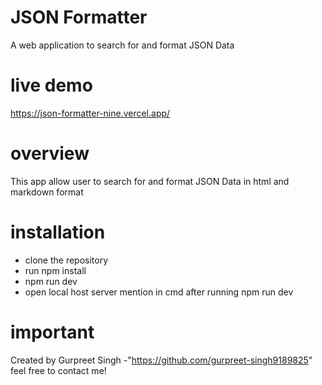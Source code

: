  # JSON Formatter
 A web application to search for and format JSON Data

 # live demo
https://json-formatter-nine.vercel.app/

 # overview
 This app allow user to search for and format JSON Data in html and markdown format

 # installation
 - clone the repository
 - run npm install
 - npm run dev
 - open local host server mention in cmd after running npm run dev

# important


Created by Gurpreet Singh -"https://github.com/gurpreet-singh9189825" feel free to contact me!














